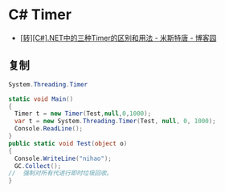 # C# Timer

- [[转][C#].NET中的三种Timer的区别和用法 - 米斯特唐 - 博客园](https://www.cnblogs.com/xiaoheihei/p/10021264.html)

## 复制

```c#
System.Threading.Timer

static void Main()
{
　Timer t = new Timer(Test,null,0,1000);
　var t = new System.Threading.Timer(Test, null, 0, 1000);
　Console.ReadLine();
}
public static void Test(object o)
{
　Console.WriteLine("nihao");
　GC.Collect();
//  强制对所有代进行即时垃圾回收。
}

```
